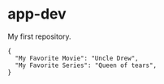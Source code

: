 # app-dev
My first repository.
```
{
  "My Favorite Movie": "Uncle Drew",
  "My Favorite Series": "Queen of tears",
}
```
